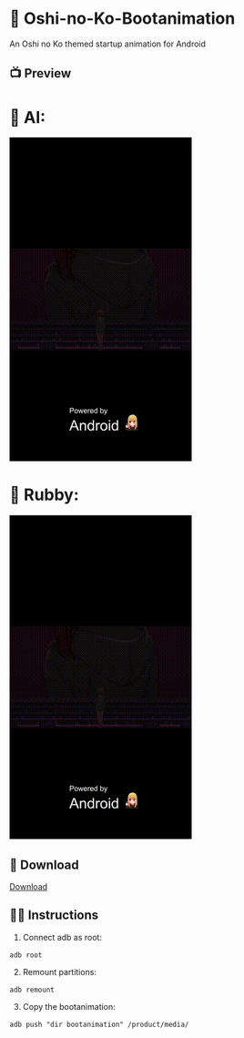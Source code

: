 # 💫 Oshi-no-Ko-Bootanimation
An Oshi no Ko themed startup animation for Android

## 📺 Preview

# 🌟 AI:

![Alt Text](./preview.gif)

# 💎 Rubby:

![Alt Text](./preview.gif)


## 🔗 Download

[Download](https://github.com/Anto426/Oshi-no-Ko-Bootanimation/releases/download/1.0.0/bootanimation.zip)

## ✍🏻 Instructions

1. Connect adb as root:

```shell
adb root
```

2. Remount partitions:

```shell
adb remount
```

3. Copy the bootanimation:

```shell
adb push "dir bootanimation" /product/media/
```
